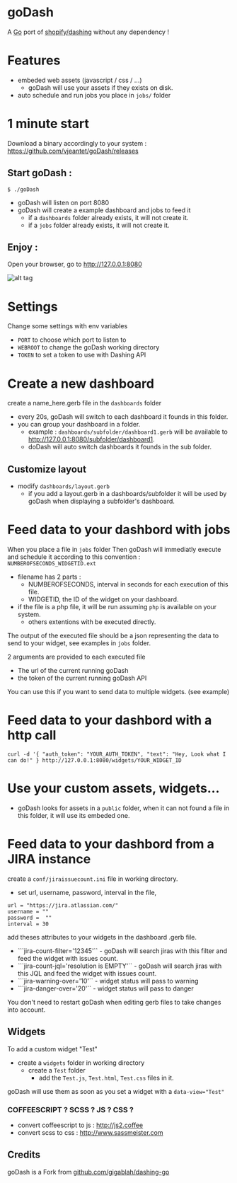 goDash
==========

A [Go][1] port of [shopify/dashing][2] without any dependency !

# Features
* embeded web assets (javascript / css / ...) 
	* goDash will use your assets if they exists on disk. 
* auto schedule and run jobs you place in ```jobs/``` folder

# 1 minute start
Download a binary accordingly to your system : https://github.com/vjeantet/goDash/releases

## Start goDash :
```
$ ./goDash
```
* goDash will listen on port 8080
* goDash will create a example dashboard and jobs to feed it
	* if a ```dashboards``` folder already exists, it will not create it.
	* if a ```jobs``` folder already exists, it will not create it.

## Enjoy :
Open your browser, go to http://127.0.0.1:8080



![alt tag](https://raw.githubusercontent.com/vjeantet/goDash/master/screenshot.png)



# Settings
Change some settings with env variables
* ```PORT``` to choose which port to listen to
* ```WEBROOT``` to change the goDash working directory
* ```TOKEN``` to set a token to use with Dashing API


# Create a new dashboard
create a name_here.gerb file in the ```dashboards``` folder

* every 20s, goDash will switch to each dashboard it founds in this folder.
* you can group your dashboard in a folder.
	* example : ```dashboards/subfolder/dashboard1.gerb```  will be available to http://127.0.0.1:8080/subfolder/dashboard1. 
	* doDash will auto switch dashboards it founds in the sub folder.

## Customize layout
* modify ```dashboards/layout.gerb```
	* if you add a layout.gerb in a dashboards/subfolder it will be used by goDash when displaying a subfolder's dashboard.


# Feed data to your dashbord with jobs
When you place a file in ```jobs``` folder Then goDash will immediatly execute and schedule it according to this convention : ```NUMBEROFSECONDS_WIDGETID.ext```
* filename has 2 parts :
	* NUMBEROFSECONDS,  interval in seconds for each execution of this file.
	* WIDGETID, the ID of the widget on your dashboard.
* if the file is a php file, it will be run assuming ```php``` is available on your system.
	* others extentions with be executed directly.

The output of the executed file should be a json representing the data to send to your widget, see examples in ```jobs``` folder.

2 arguments are provided to each executed file
* The url of the current running goDash
* the token of the current running goDash API

You can use this if you want to send data to multiple widgets. (see example)

# Feed data to your dashbord with a http call
```
curl -d '{ "auth_token": "YOUR_AUTH_TOKEN", "text": "Hey, Look what I can do!" } http://127.0.0.1:8080/widgets/YOUR_WIDGET_ID
```


# Use your custom assets, widgets...
* goDash looks for assets in a ```public``` folder, when it can not found a file in this folder, it will use its embeded one.


# Feed data to your dashbord from a JIRA instance
create a ```conf/jiraissuecount.ini``` file in working directory.
* set url, username, password, interval in the file, 

```
url = "https://jira.atlassian.com/"
username = ""
password =  ""
interval = 30
```

add theses attributes to your widgets in the dashboard .gerb file.
* ```jira-count-filter='12345'`` - goDash will search jiras with this filter and feed the widget with issues count.
* ```jira-count-jql='resolution is EMPTY'`` - goDash will search jiras with this JQL and feed the widget with issues count.
* ```jira-warning-over='10'`` - widget status will pass to warning
* ```jira-danger-over='20'`` - widget status will pass to danger

You don't need to restart goDash when editing gerb files to take changes into account.


## Widgets
To add a custom widget "Test"
* create a ```widgets``` folder in working directory
	* create a ```Test``` folder
		* add the ```Test.js```, ```Test.html```, ```Test.css``` files in it.

goDash will use them as soon as you set a widget with a ```data-view="Test"```


### COFFEESCRIPT ? SCSS ? JS ? CSS ?
* convert coffeescript to js : http://js2.coffee
* convert scss to css : http://www.sassmeister.com




Credits
-------

goDash is a Fork from [github.com/gigablah/dashing-go][3]



[1]: http://golang.org
[2]: http://shopify.github.io/dashing
[3]: https://github.com/gigablah/dashing-go

